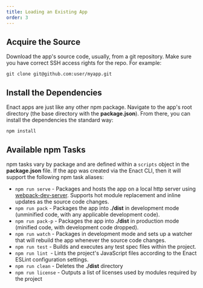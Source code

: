 ```yaml
---
title: Loading an Existing App
order: 3
---
```

## Acquire the Source

Download the app's source code, usually, from a git repository. Make sure you have correct SSH access rights for the repo.  For example:

```
git clone git@github.com:user/myapp.git
```

## Install the Dependencies

Enact apps are just like any other npm package. Navigate to the app's root directory (the base directory with the **package.json**). From there, you can install the dependencies the standard way:

```
npm install
```

## Available npm Tasks
npm tasks vary by package and are defined within a `scripts` object in the **package.json** file. If the app was created via the Enact CLI, then it will support the following npm task aliases:

* `npm run serve` - Packages and hosts the app on a local http server using [webpack-dev-server](https://github.com/webpack/webpack-dev-server). Supports hot module replacement and inline updates as the source code changes.
* `npm run pack` - Packages the app into **./dist** in development mode (unminified code, with any applicable development code).
* `npm run pack-p` - Packages the app into **./dist** in production mode (minified code, with development code dropped).
* `npm run watch` - Packages in development mode and sets up a watcher that will rebuild the app whenever the source code changes.
* `npm run test` - Builds and executes any test spec files within the project.
* `npm run lint `- Lints the project's JavaScript files according to the Enact ESLint configuration settings.
* `npm run clean` - Deletes the **./dist** directory
* `npm run license` - Outputs a list of licenses used by modules required by the project
